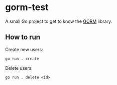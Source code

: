 # gorm-test

A small Go project to get to know the [GORM](https://gorm.io/) library.

## How to run

Create new users:

```shell
go run . create
```

Delete users:

```shell
go run . delete <id>
```